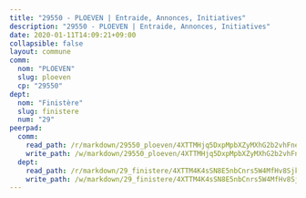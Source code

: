 ```yaml
---
title: "29550 - PLOEVEN | Entraide, Annonces, Initiatives"
description: "29550 - PLOEVEN | Entraide, Annonces, Initiatives"
date: 2020-01-11T14:09:21+09:00
collapsible: false
layout: commune
comm:
  nom: "PLOEVEN"
  slug: ploeven
  cp: "29550"
dept:
  nom: "Finistère"
  slug: finistere
  num: "29"
peerpad:
  comm:
    read_path: /r/markdown/29550_ploeven/4XTTMHjq5DxpMpbXZyMXhG2b2vhFneFPTAtYBcekpyKwsuDeq
    write_path: /w/markdown/29550_ploeven/4XTTMHjq5DxpMpbXZyMXhG2b2vhFneFPTAtYBcekpyKwsuDeq-K3TgUxja8KqEhm1mAvaLLeKdQTmCGciBmTYWxDdZHdQAiapQbKAZrweRnod7gZS7iZeXKcoEW4mL6fQKmAXyeUPnkQhwFppgFSWH3NoSDup99eZm53gJz9WV4k6fMA5tWFWQGv7B
  dept:
    read_path: /r/markdown/29_finistere/4XTTM4K4sSN8E5nbCnrs5W4MfHv8SjkZXZkMiZwJKZCUFreuC
    write_path: /w/markdown/29_finistere/4XTTM4K4sSN8E5nbCnrs5W4MfHv8SjkZXZkMiZwJKZCUFreuC-K3TgUmttHvLKDBu5vxQ3oPzTia91UxXiaB3vEFjsHJiDiJD9aQfr6ibvcPa75Eo3oX7ob78s9tVxCKrtPM9bLAmDziVCSFjEgZbp3rqL8Ji8Q5aZhxfTcqkGX75WxHS6TQxtiQQ6
---
```


